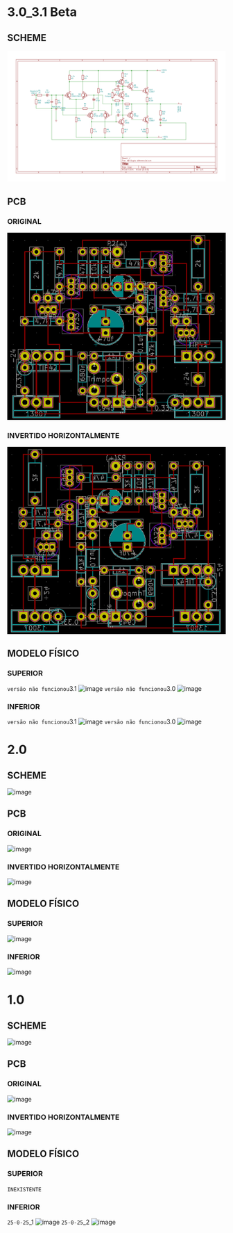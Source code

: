 # 3.0_3.1 Beta
## SCHEME
![img.png](img.png)

## PCB
### ORIGINAL
![img_1.png](img_1.png)
### INVERTIDO HORIZONTALMENTE
![img_2.png](img_2.png)


## MODELO FÍSICO
### SUPERIOR
`versão não funcionou`3.1
![image](https://github.com/robinsonmourao/Esquema-eletrico-e-pcb-amplificador-classe-ab-duplo-par-diferencial/assets/49078615/e612de79-5c44-4e6e-85cb-272185aaece6)
`versão não funcionou`3.0
![image](https://github.com/robinsonmourao/Esquema-eletrico-e-pcb-amplificador-classe-ab-duplo-par-diferencial/assets/49078615/4f658415-0e24-411f-9cdd-57e0695a1d3b)
### INFERIOR
`versão não funcionou`3.1
![image](https://github.com/robinsonmourao/Esquema-eletrico-e-pcb-amplificador-classe-ab-duplo-par-diferencial/assets/49078615/ed6acb4c-ea09-4459-b0ff-0f9d373b838d)
`versão não funcionou`3.0
![image](https://github.com/robinsonmourao/Esquema-eletrico-e-pcb-amplificador-classe-ab-duplo-par-diferencial/assets/49078615/0e240a1f-5443-4c54-98ca-5c214eee2ec4)


# 2.0
## SCHEME
![image](https://github.com/robinsonmourao/Esquema-eletrico-e-pcb-amplificador-classe-ab-duplo-par-diferencial/assets/49078615/ebb6260e-ead8-481c-93a1-565f8e1224f5)

## PCB
### ORIGINAL
![image](https://github.com/robinsonmourao/Esquema-eletrico-e-pcb-amplificador-classe-ab-duplo-par-diferencial/assets/49078615/a21b7e8b-9a90-45b9-8f83-ab22b88f2bb2)
### INVERTIDO HORIZONTALMENTE
![image](https://github.com/robinsonmourao/Esquema-eletrico-e-pcb-amplificador-classe-ab-duplo-par-diferencial/assets/49078615/16650c18-8706-46e4-88be-aed9a8b3665d)

## MODELO FÍSICO
### SUPERIOR
![image](https://github.com/robinsonmourao/Esquema-eletrico-e-pcb-amplificador-classe-ab-duplo-par-diferencial/assets/49078615/a75e007b-b757-4d72-97fa-a17ad19e1185)
### INFERIOR
![image](https://github.com/robinsonmourao/Esquema-eletrico-e-pcb-amplificador-classe-ab-duplo-par-diferencial/assets/49078615/d22c9fb6-e12d-4d64-a49b-22e36a6f380d)

# 1.0
## SCHEME
![image](https://github.com/robinsonmourao/Esquema-eletrico-e-pcb-amplificador-classe-ab-duplo-par-diferencial/assets/49078615/71f74789-27d7-4798-97a9-77230baebeb0)

## PCB
### ORIGINAL
![image](https://github.com/robinsonmourao/Esquema-eletrico-e-pcb-amplificador-classe-ab-duplo-par-diferencial/assets/49078615/53958fd2-8d1e-4bdc-b5c6-99a614e35898)
### INVERTIDO HORIZONTALMENTE
![image](https://github.com/robinsonmourao/Esquema-eletrico-e-pcb-amplificador-classe-ab-duplo-par-diferencial/assets/49078615/ff631ba1-0fc4-4f80-bd81-97d270cb6c3d)

## MODELO FÍSICO
### SUPERIOR
`INEXISTENTE`
### INFERIOR
`25-0-25`_1
![image](https://github.com/robinsonmourao/Esquema-eletrico-e-pcb-amplificador-classe-ab-duplo-par-diferencial/assets/49078615/35c06f07-9ce2-42e1-b609-63958dd2d8ab)
`25-0-25`_2
![image](https://github.com/robinsonmourao/Esquema-eletrico-e-pcb-amplificador-classe-ab-duplo-par-diferencial/assets/49078615/17909f9c-d8ea-44bd-b0fb-fa1b78380e62)

